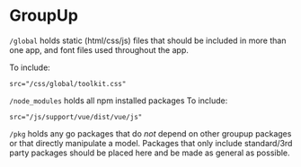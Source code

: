 # GroupUp

`/global` holds static (html/css/js) files that should be included in more than one app, and font files used throughout the app.

To include:
```
src="/css/global/toolkit.css"
```

`/node_modules` holds all npm installed packages
To include:
```
src="/js/support/vue/dist/vue/js"
```

`/pkg` holds any go packages that do *not* depend on other groupup packages or that directly manipulate a model. Packages that only include standard/3rd party packages should be placed here and be made as general as possible.



